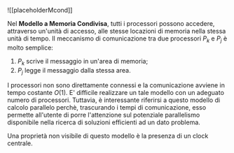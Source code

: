 ![[placeholderMcond]]

Nel **Modello a Memoria Condivisa**, tutti i processori possono accedere, attraverso un'unità di accesso, alle stesse locazioni di memoria nella stessa unità di tempo.
Il meccanismo di comunicazione tra due processori $P_{k}$ e $P_{j}$ è molto semplice:
1) $P_{k}$ scrive il messaggio in un'area di memoria;
2) $P_{j}$ legge il messaggio dalla stessa area.

I processori non sono direttamente connessi e la comunicazione avviene in tempo costante $O(1)$. E' difficile realizzare un tale modello con un adeguato numero di processori. Tuttavia, è interessante riferirsi a questo modello di calcolo parallelo perchè, trascurando i tempi di comunicazione, esso permette all'utente di porre l'attenzione sul potenziale parallelismo disponibile nella ricerca di soluzioni efficienti ad un dato problema.

Una proprietà non visibile di questo modello è la presenza di un clock centrale.
